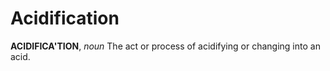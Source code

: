 # Acidification

**ACIDIFICA'TION**, _noun_ The act or process of acidifying or changing into an acid.